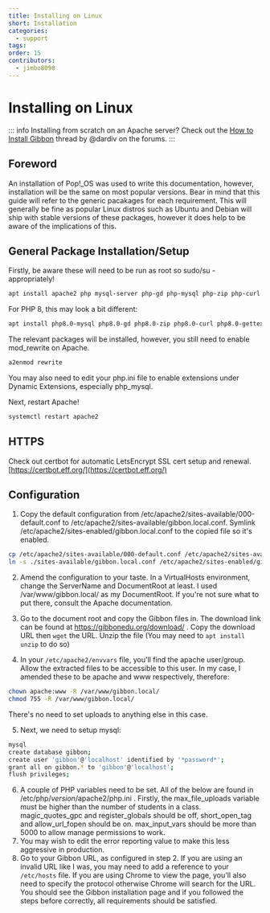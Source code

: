 ```yaml
---
title: Installing on Linux
short: Installation
categories:
  - support
tags: 
order: 15
contributors:
  - jimbo8098
---
```


# Installing on Linux

::: info
Installing from scratch on an Apache server? Check out the [How to Install Gibbon](https://ask.gibbonedu.org/t/how-to-install-gibbon-for-noobs-like-me-on-debian-12-or-ubuntu-and-similar/8365) thread by @dardiv on the forums.
:::

## Foreword
An installation of Pop!_OS was used to write this documentation, however, installation will be the same on most popular versions. Bear in mind that this guide will refer to the generic pacakages for each requirement. This will generally be fine as popular Linux distros such as Ubuntu and Debian will ship with stable versions of these packages, however it does help to be aware of the implications of this.

## General Package Installation/Setup

Firstly, be aware these will need to be run as root so sudo/su - appropriately!

``` sh 
apt install apache2 php mysql-server php-gd php-mysql php-zip php-curl php-gettext php-pdo
```

For PHP 8, this may look a bit different:

``` sh 
apt install php8.0-mysql php8.0-gd php8.0-zip php8.0-curl php8.0-gettext php8.0-pdo php8.0-xml php8.0-mbstring php8.0-intl
```

The relevant packages will be installed, however, you still need to enable mod_rewrite on Apache.

``` sh 
a2enmod rewrite
```

You may also need to edit your php.ini file to enable extensions under Dynamic Extensions, especially php_mysql.

Next, restart Apache!

``` sh 
systemctl restart apache2
```

## HTTPS

Check out certbot for automatic LetsEncrypt SSL cert setup and renewal. [https://certbot.eff.org/](https://certbot.eff.org/)

## Configuration

1. Copy the default configuration from /etc/apache2/sites-available/000-default.conf to /etc/apache2/sites-available/gibbon.local.conf. Symlink /etc/apache2/sites-enabled/gibbon.local.conf to the copied file so it's enabled.

``` sh
cp /etc/apache2/sites-available/000-default.conf /etc/apache2/sites-available/gibbon.local.conf
ln -s ./sites-available/gibbon.local.conf /etc/apache2/sites-enabled/gibbon.local.conf
```

2. Amend the configuration to your taste. In a VirtualHosts environment, change the ServerName and DocumentRoot at least. I used /var/www/gibbon.local/ as my DocumentRoot. If you're not sure what to put there, consult the Apache documentation.

3. Go to the document root and copy the Gibbon files in. The download link can be found at https://gibbonedu.org/download/ . Copy the download URL then `wget` the URL. Unzip the file (You may need to `apt install unzip` to do so)

4. In your `/etc/apache2/envvars` file, you'll find the apache user/group. Allow the extracted files to be accessible to this user. In my case, I amended these to be apache and www respectively, therefore:
``` sh
chown apache:www -R /var/www/gibbon.local/
chmod 755 -R /var/www/gibbon.local/
```
There's no need to set uploads to anything else in this case.

5. Next, we need to setup mysql:

``` sh
mysql
create database gibbon;
create user 'gibbon'@'localhost' identified by '*password*';
grant all on gibbon.* to 'gibbon'@'localhost';
flush privileges;
```

6. A couple of PHP variables need to be set. All of the below are found in /etc/php/*version*/apache2/php.ini . Firstly, the max_file_uploads variable must be higher than the number of students in a class. magic_quotes_gpc and register_globals should be off, short_open_tag and allow_url_fopen should be on. max_input_vars should be more than 5000 to allow manage permissions to work.
7. You may wish to edit the error reporting value to make this less aggressive in production.
8. Go to your Gibbon URL, as configured in step 2. If you are using an invalid URL like I was, you may need to add a reference to your `/etc/hosts` file. If you are using Chrome to view the page, you'll also need to specify the protocol otherwise Chrome will search for the URL. You should see the Gibbon installation page and if you followed the steps before correctly, all requirements should be satisfied.
